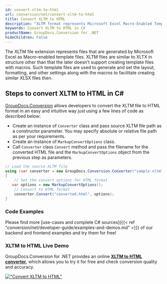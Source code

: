 ```yaml
---
id: convert-xltm-to-html
url: conversion/net/convert-xltm-to-html
title: Convert XLTM to HTML
description: "XLTM format represents Microsoft Excel Macro-Enabled Template with .xltm extension. Learn how to convert XLTM to HTML file programmatically in C# language using GroupDocs.Conversion for .NET library."
keywords: Convert XLTM to HTML in C#
productName: GroupDocs.Conversion for .NET
hideChildren: False
---
```


The XLTM file extension represents files that are generated by Microsoft Excel as Macro-enabled template files. XLTM files are similar to XLTX in structure other than that the later doesn't support creating template files with macros. Such template files are used to generate and set the layout, formatting, and other settings along with the macros to facilitate creating similar XLSX files then.

## Steps to convert XLTM to HTML in C#

[GroupDocs.Conversion](https://products.groupdocs.com/conversion/net) allows developers to convert the XLTM file to HTML format in an easy and intuitive way just using a few lines of code as described below:

* Create an instance of `Converter` class and pass source XLTM file path as a constructor parameter. You may specify absolute or relative file path as per your requirements. 
* Create an instance of `MarkupConvertOptions` class.
* Call `Converter` class `Convert` method and pass the filename for the converted HTML file and the `MarkupConvertOptions` object from the previous step as parameters.

```csharp
// Load the source XLTM file
using (var converter = new GroupDocs.Conversion.Converter("sample.xltm"))
{
    // Set the convert options for HTML format
   var options = new MarkupConvertOptions();
    // Convert to HTML format
    converter.Convert("converted.html", options);
}
```

### Code Examples

Please find more [use-cases and complete C# sources]({{< ref "conversion/net/developer-guide/examples-and-demos.md" >}}) of our backend and frontend examples and try them for free!

### XLTM to HTML Live Demo

GroupDocs.Conversion for .NET provides an online [**XLTM to HTML converter**](https://products.groupdocs.app/conversion/xltm-to-html), which allows you to try it for free and check conversion quality and accuracy.

[!["Convert XLTM to HTML"](conversion/net/images/convert-to-html/convert-xltm-to-html.png)](https://products.groupdocs.app/conversion/xltm-to-html)